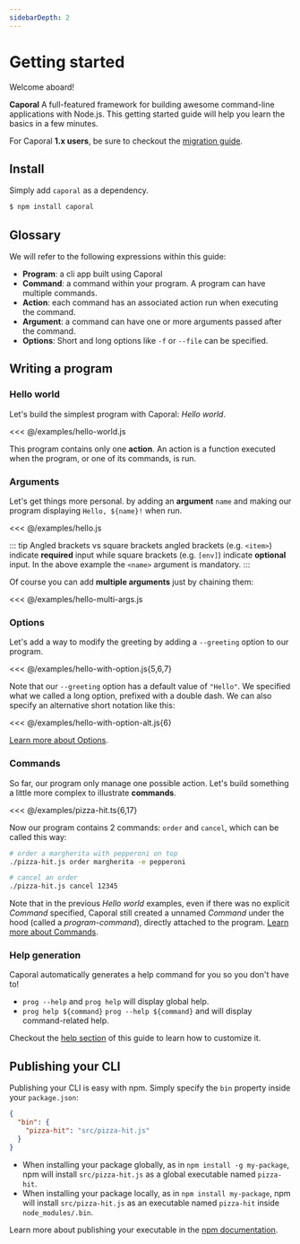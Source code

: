 ```yaml
---
sidebarDepth: 2
---
```


# Getting started

Welcome aboard!

**Caporal** A full-featured framework for building awesome command-line applications with Node.js.
This getting started guide will help you learn the basics in a few minutes.

For Caporal **1.x users**, be sure to checkout the [migration guide](./migration.md).

## Install

Simply add `caporal` as a dependency.

```bash
$ npm install caporal
```

## Glossary

We will refer to the following expressions within this guide:

- **Program**: a cli app built using Caporal
- **Command**: a command within your program. A program can have multiple commands.
- **Action**: each command has an associated action run when executing the command.
- **Argument**: a command can have one or more arguments passed after the command.
- **Options**: Short and long options like `-f` or `--file` can be specified.

## Writing a program

### Hello world

Let's build the simplest program with Caporal: _Hello world_.

<<< @/examples/hello-world.js

This program contains only one **action**. An action is a function executed when the program, or one of its commands, is run.

### Arguments

Let's get things more personal. by adding an **argument** `name` and making our program displaying `Hello, ${name}!` when run.

<<< @/examples/hello.js

::: tip Angled brackets vs square brackets
angled brackets (e.g. `<item>`) indicate **required** input while square brackets (e.g. `[env]`) indicate **optional** input. In the above example the `<name>` argument is mandatory.
:::

Of course you can add **multiple arguments** just by chaining them:

<<< @/examples/hello-multi-args.js

### Options

Let's add a way to modify the greeting by adding a `--greeting` option to our program.

<<< @/examples/hello-with-option.js{5,6,7}

Note that our `--greeting` option has a default value of `"Hello"`. We specified what we called a long option,
prefixed with a double dash. We can also specify an alternative short notation like this:

<<< @/examples/hello-with-option-alt.js{6}

[Learn more about Options](/guide/options).

### Commands

So far, our program only manage one possible action. Let's build something a little more complex to illustrate **commands**.

<<< @/examples/pizza-hit.ts{6,17}

Now our program contains 2 commands: `order` and `cancel`, which can be called this way:

```sh
# order a margherita with pepperoni on top
./pizza-hit.js order margherita -e pepperoni

# cancel an order
./pizza-hit.js cancel 12345
```

Note that in the previous _Hello world_ examples, even if there was no explicit _Command_ specified, Caporal still created a unnamed _Command_ under the hood (called a _program-command_), directly attached to the program. [Learn more about Commands](/guide/commands).

### Help generation

Caporal automatically generates a help command for you so you don't have to!

- `prog --help` and `prog help` will display global help.
- `prog help ${command}` `prog --help ${command}` and will display command-related help.

Checkout the [help section](/guide/help) of this guide to learn how to customize it.

## Publishing your CLI

Publishing your CLI is easy with npm. Simply specify the `bin` property inside your `package.json`:

```json
{
  "bin": {
    "pizza-hit": "src/pizza-hit.js"
  }
}
```

- When installing your package globally, as in `npm install -g my-package`, npm will install `src/pizza-hit.js` as a global executable named `pizza-hit`.
- When installing your package locally, as in `npm install my-package`, npm will install `src/pizza-hit.js` as an executable named `pizza-hit` inside `node_modules/.bin`.

Learn more about publishing your executable in the [npm documentation](https://docs.npmjs.com/files/package.json#bin).
